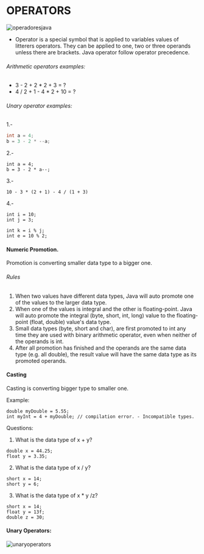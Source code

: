 OPERATORS
=================================================


![operadoresjava](https://user-images.githubusercontent.com/10811329/47256839-ebe7a100-d453-11e8-858c-909fd15f31cc.png)


- Operator is a special symbol that is applied to variables values of litterers operators. They can be
applied to one, two or three operands unless there are brackets. Java operator follow operator precedence.


###### Arithmetic operators examples:

- 3 - 2 + 2 * 2 + 3 = ?
- 4 / 2 + 1 - 4 * 2 + 10 = ?

###### Unary operator examples:

1.-
``` java
int a = 4;
b = 3 - 2 * --a;
```

2.-
```
int a = 4;
b = 3 - 2 * a--;
```

3.-
```
10 - 3 * (2 + 1) - 4 / (1 + 3)
```

4.-
```
int i = 10;
int j = 3;

int k = i % j;
int e = 10 % 2;
```


#### Numeric Promotion.
Promotion is converting smaller data type to a bigger one.

###### Rules

1) When two values have different data types, Java will auto promote one of the values to the larger data type.
2) When one of the values is integral and the other is floating-point. Java will auto promote the integral
(byte, short, int, long) value to the floating-point (float, double) value's data type.
3) Small data types (byte, short and char), are first promoted to int any time they are used with binary
arithmetic operator, even when neither of the operands is int.
4) After all promotion has finished and the operands are the same data type (e.g. all double), the
result value will have the same data type as its promoted operands.


#### Casting
Casting is converting bigger type to smaller one.

Example:
```
double myDouble = 5.55;
int myInt = 4 + myDouble; // compilation error. - Incompatible types.
```

Questions:
1. What is the data type of x + y?
```
double x = 44.25;
float y = 3.35;
```

2. What is the data type of x / y?
```
short x = 14;
short y = 6;
```

3. What is the data type of x * y /z?
```
short x = 14;
float y = 13f;
double z = 30;
```


#### Unary Operators:

![unaryoperators](https://user-images.githubusercontent.com/10811329/47257343-5c91bc00-d45a-11e8-9c48-471e3c0efec1.png)

















